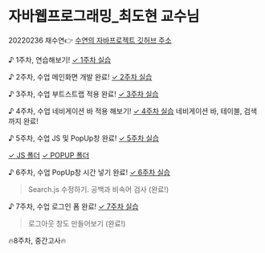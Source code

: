 # 자바웹프로그래밍_최도현 교수님
20220236 채수연👉
[수연의 자바프로젝트 깃허브 주소](https://github.com/chaesuyeon/JAVA20220236)

♪ 1주차, 연습해보기!
[✓ 1주차 실습](https://github.com/chaesuyeon/JAVA20220236/blob/main/Index1.html)

♪ 2주차, 수업 메인화면 개발 완료!
[✓ 2주차 실습](https://github.com/chaesuyeon/JAVA20220236/blob/main/Index2.html)

♪ 3주차, 수업 부트스트랩 적용 완료!
[✓ 3주차 실습](https://github.com/chaesuyeon/JAVA20220236/blob/main/Index3.html)

♪ 4주차, 수업 네비게이션 바 적용 해보기!
[✓ 4주차 실습](https://github.com/chaesuyeon/JAVA20220236/blob/main/Index4-5.html)
네비게이션 바, 테이블, 검색까지 완료!

♪ 5주차, 수업 JS 및 PopUp창 완료!
[✓ 5주차 실습](https://github.com/chaesuyeon/JAVA20220236/blob/main/Index4-5.html)

[✓ JS 폴더](https://github.com/chaesuyeon/JAVA20220236/tree/main/JS)
[✓ POPUP 폴더](https://github.com/chaesuyeon/JAVA20220236/tree/main/popup)

♪ 6주차, 수업 PopUp창 시간 넣기 완료!
[✓ 6주차 실습](https://github.com/chaesuyeon/JAVA20220236/blob/main/Index6-7.html)
> Search.js 수정하기. 공백과 비속어 검사 (완료!)

♪ 7주차, 수업 로그인 폼 완료!
[✓ 7주차 실습](https://github.com/chaesuyeon/JAVA20220236/blob/main/Index6-7.html)
> 로그아웃 창도 만들어보기 (완료!)

🔥8주차, 중간고사🔥

